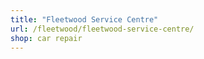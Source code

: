 ```yaml
---
title: "Fleetwood Service Centre"
url: /fleetwood/fleetwood-service-centre/
shop: car repair
---
```

